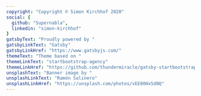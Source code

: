 ```yaml
---
copyright: "Copyright © Simon Kirchhof 2020"
social: {
  github: "Supernabla",
  linkedin: "simon-kirchhof"
}
gatsbyText: "Proudly powered by "
gatsbyLinkText: "Gatsby"
gatsbyLinkHref: "https://www.gatsbyjs.com/"
themeText: "Theme based on "
themeLinkText: "startbootstrap-agency"
themeLinkHref: "https://github.com/thundermiracle/gatsby-startbootstrap-agency"
unsplashText: "Banner image by "
unsplashLinkText: "Ramón Salinero"
unsplashLinkHref: "https://unsplash.com/photos/vEE00Hx5d0Q"
---
```

